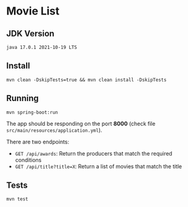 # Movie List

## JDK Version
```shell
java 17.0.1 2021-10-19 LTS
```

## Install

```shell
mvn clean -DskipTests=true && mvn clean install -DskipTests
```

## Running

```shell
mvn spring-boot:run
```

The app should be responding on the port **8000** (check file `src/main/resources/application.yml`).

There are two endpoints:

* `GET /api/awards`: Return the producers that match the required conditions
* `GET /api/title?title=X`: Return a list of movies that match the title

## Tests

```shell
mvn test
```

